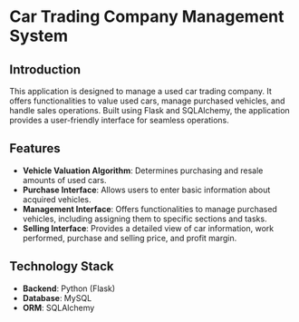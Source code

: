 # Car Trading Company Management System

## Introduction
This application is designed to manage a used car trading company. It offers functionalities to value used cars, manage purchased vehicles, and handle sales operations. Built using Flask and SQLAlchemy, the application provides a user-friendly interface for seamless operations.

## Features
- **Vehicle Valuation Algorithm**: Determines purchasing and resale amounts of used cars.
- **Purchase Interface**: Allows users to enter basic information about acquired vehicles.
- **Management Interface**: Offers functionalities to manage purchased vehicles, including assigning them to specific sections and tasks.
- **Selling Interface**: Provides a detailed view of car information, work performed, purchase and selling price, and profit margin.

## Technology Stack
- **Backend**: Python (Flask)
- **Database**: MySQL
- **ORM**: SQLAlchemy
